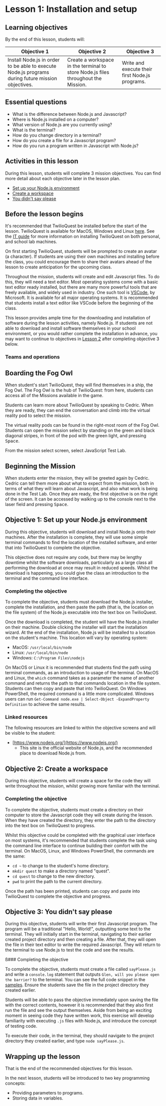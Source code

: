 # Lesson 1: Installation and setup

## Learning objectives

By the end of this lesson, students will:

| Objective 1 | Objective 2 | Objective 3 |
|-------------|-------------|-------------|
| Install Node.js in order to be able to execute Node.js programs during future mission objectives.| Create a workspace in the terminal to store Node.js files throughout the Mission. | Write and execute their first Node.js programs. |

## Essential questions

- What is the difference between Node.js and Javascript?
- Where is Node.js installed on a computer?
- What version of Node.js are you currently using?
- What is the terminal?
- How do you change directory in a terminal?
- How do you create a file for a Javascript program?
- How do you run a program written in Javascript with Node.js?

## Activities in this lesson

During this lesson, students will complete 3 mission objectives. You can find more detail about each objective later in the lesson plan. 

- [Set up your Node.js environment](#set-up-your-nodejs-environment)
- [Create a workspace](#you-didnt-say-please)
- [You didn't say please](#set-up-your-nodejs-environment)

## Before the lesson begins

It's recommended that TwilioQuest be installed before the start of the lesson. TwilioQuest is available for MacOS, Windows and Linux [here](https://www.twilio.com/quest/download). See the [IT guide]() for more information on installing TwilioQuest on both personal, and school lab machines.

On first starting TwilioQuest, students will be prompted to create an avatar (a character). If students are using their own machines and installing before the class, you could encourage them to share their avatars ahead of the lesson to create anticipation for the upcoming class.

Throughout the mission, students will create and edit Javascript files. To do this, they will need a text editor. Most operating systems come with a basic text editor ready installed, but there are many more powerful tools that are freely available, and widely used in industry. One such tool is [VSCode](https://code.visualstudio.com/), by Microsoft. It is available for all major operating systems. It is recommended that students install a text editor like VSCode before the beginning of the class.

This lesson provides ample time for the downloading and installation of software during the lesson activities, namely Node.js. If students are not able to download and install software themselves in your school environment, or you would rather complete the installation in advance, you may want to continue to objectives in [Lesson 2](lesson-2.md) after completing objective 3 below.

### Teams and operations

## Boarding the Fog Owl

When student's start TwilioQuest, they will find themselves in a ship, the Fog Owl. The Fog Owl is the hub of TwilioQuest: from here, students can access all of the Missions available in the game.

Students can learn more about TwilioQuest by speaking to Cedric. When they are ready, they can end the conversation and climb into the virtual reality pod to select the mission.

The virtual reality pods can be found in the right-most room of the Fog Owl. Students can open the mission select by standing on the green and black diagonal stripes, in front of the pod with the green light, and pressing <kbd>Space</kbd>.

From the mission select screen, select JavaScript Test Lab. 

## Beginning the Mission

When students enter the mission, they will be greeted again by Cedric. Cedric can tell them more about what to expect from the mission, both in terms of what they will learn about Javascript, and also what work is being done in the Test Lab. Once they are ready, the first objective is on the right of the screen. It can be accessed by walking up to the console next to the laser field and pressing <kbd>Space</kbd>.

## Objective 1: Set up your Node.js environment

During this objective, students will download and install Node.js onto their machines. After the installation is complete, they will use some simple terminal commands to find the location of the installed software, and enter that into TwilioQuest to complete the objective.

This objective does not require any code, but there may be lengthy downtime whilst the software downloads, particularly as a large class all performing the download at once may result in reduced speeds. Whilst the download is happening, you could give the class an introduction to the terminal and the command line interface.

### Completing the objective

To complete the objective, students must download the Node.js installer, complete the installation, and then paste the path (that is, the location on the file system) of the Node.js executable into the text box on TwilioQuest.

Once the download is completed, the student will have the Node.js installer on their machine. Double clicking the installer will start the installation wizard. At the end of the installation, Node.js will be installed to a location on the student's machine. This location will vary by operating system:

- MacOS: `/usr/local/bin/node`
- Linux: `/usr/local/bin/node`
- Windows: `C:\Program Files\nodejs`

On MacOS or Linux it is recommended that students find the path using terminal commands, as an introduction to usage of the terminal. On MacOS and Linux, the `which` command takes as a parameter the name of another command and returns the path to that commands location in the file system. Students can then copy and paste that into TwilioQuest. On Windows PowerShell, the required command is a little more complicated. Windows users can run `Get-Command node.exe | Select-Object -ExpandProperty Definition` to achieve the same results.

### Linked resources

The following resources are linked to within the objective screens and will be visible to the student:

- [https://www.nodejs.org/](https://www.nodejs.org/)
  - This site is the official website of Node.js, and the recommended place to download Node.js from.

## Objective 2: Create a workspace

During this objective, students will create a space for the code they will write throughout the mission, whilst growing more familiar with the terminal. 

### Completing the objective

To complete the objective, students must create a directory on their computer to store the Javascript code they will create during the lesson. When they have created the directory, they enter the path to the directory into the text box on TwilioQuest to progress.

Whilst this objective could be completed with the graphical user interface on most systems, it's recommended that students complete the task using the command line interface to continue building their comfort with the terminal. On MacOS, Linux, and Windows PowerShell, the commands are the same:

- `cd ~` to change to the student's home directory.
- `mkdir quest` to make a directory named "quest".
- `cd quest` to change to the new directory.
- `pwd` to print the path to the current directory.

Once the path has been printed, students can copy and paste into TwilioQuest to complete the objective and progress.

## Objective 3: You didn't say please

During this objective, students will write their first Javascript program. The program will be a traditional "Hello, World!", outputting some text to the terminal. They will initially start in the terminal, navigating to their earlier  created project directory and then creating a file. After that, they will open the file in their text editor to write the required Javascript. They will return to the terminal to use Node.js to test the code and see the results.

ß### Completing the objective

To complete the objective, students must create a file called `sayPlease.js` and write a `console.log` statement that outputs `Glen, will you please open the barrier?` to the terminal. You can see the full code snippet in the [samples](/javascript/sample-solutions/code/sayPlease.js). Ensure the students save the file in the project directory they created earlier.

Students will be able to pass the objective immediately upon saving the file with the correct contents, however it is recommended that they also first run the file and see the output themselves. Aside from being an exciting moment in seeing code they have written work, this exercise will develop familiarity with executing `.js` files with Node.js, and introduce the concept of testing code.

To execute their code, in the terminal, they should navigate to the project directory they created earlier, and type `node sayPlease.js`.

## Wrapping up the lesson

That is the end of the recommended objectives for this lesson.

In the next lesson, students will be introduced to two key programming concepts:

- Providing parameters to programs.
- Storing data in variables.